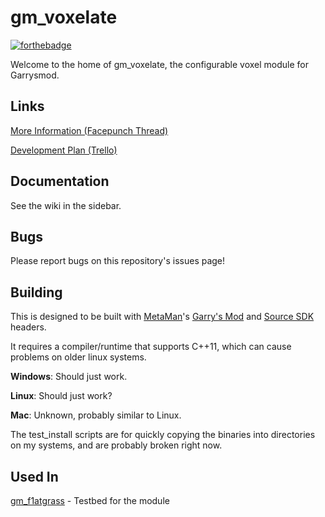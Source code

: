 gm_voxelate
====================
[![forthebadge](http://forthebadge.com/images/badges/compatibility-club-penguin.svg)](http://forthebadge.com)

Welcome to the home of gm_voxelate, the configurable voxel module for Garrysmod.

## Links
[More Information (Facepunch Thread)](http://facepunch.com/showthread.php?t=1466364)

[Development Plan (Trello)](https://trello.com/b/zrWAQgqX/gm-voxelate)

## Documentation
See the wiki in the sidebar.

## Bugs
Please report bugs on this repository's issues page!

## Building
This is designed to be built with [MetaMan](https://github.com/danielga)'s [Garry's Mod](https://github.com/danielga/garrysmod_common) and [Source SDK](https://github.com/danielga/sourcesdk-minimal) headers.

It requires a compiler/runtime that supports C++11, which can cause problems on older linux systems.

**Windows**: Should just work.

**Linux**: Should just work?

**Mac**: Unknown, probably similar to Linux.

The test_install scripts are for quickly copying the binaries into directories on my systems, and are probably broken right now.

## Used In
[gm_f1atgrass](https://github.com/glua/gm_f1atgrass) - Testbed for the module
